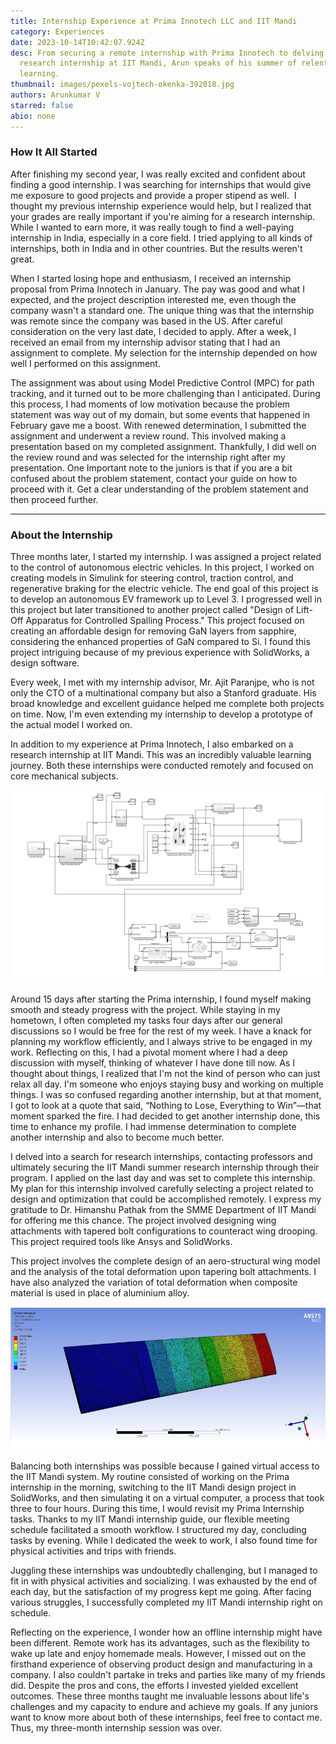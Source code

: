```yaml
---
title: Internship Experience at Prima Innotech LLC and IIT Mandi
category: Experiences
date: 2023-10-14T10:42:07.924Z
desc: From securing a remote internship with Prima Innotech to delving into a
  research internship at IIT Mandi, Arun speaks of his summer of relentless
  learning.
thumbnail: images/pexels-vojtech-okenka-392018.jpg
authors: Arunkumar V
starred: false
abio: none
---
```

<!--StartFragment-->

### How It All Started

After finishing my second year, I was really excited and confident about finding a good internship. I was searching for internships that would give me exposure to good projects and provide a proper stipend as well.  I thought my previous internship experience would help, but I realized that your grades are really important if you're aiming for a research internship. While I wanted to earn more, it was really tough to find a well-paying internship in India, especially in a core field. I tried applying to all kinds of internships, both in India and in other countries. But the results weren't great.

When I started losing hope and enthusiasm, I received an internship proposal from Prima Innotech in January. The pay was good and what I expected, and the project description interested me, even though the company wasn't a standard one. The unique thing was that the internship was remote since the company was based in the US. After careful consideration on the very last date, I decided to apply. After a week, I received an email from my internship advisor stating that I had an assignment to complete. My selection for the internship depended on how well I performed on this assignment.

The assignment was about using Model Predictive Control (MPC) for path tracking, and it turned out to be more challenging than I anticipated. During this process, I had moments of low motivation because the problem statement was way out of my domain, but some events that happened in February gave me a boost. With renewed determination, I submitted the assignment and underwent a review round. This involved making a presentation based on my completed assignment. Thankfully, I did well on the review round and was selected for the internship right after my presentation. One Important note to the juniors is that if you are a bit confused about the problem statement, contact your guide on how to proceed with it. Get a clear understanding of the problem statement and then proceed further.

- - -

### About the Internship

Three months later, I started my internship. I was assigned a project related to the control of autonomous electric vehicles. In this project, I worked on creating models in Simulink for steering control, traction control, and regenerative braking for the electric vehicle. The end goal of this project is to develop an autonomous EV framework up to Level 3. I progressed well in this project but later transitioned to another project called "Design of Lift-Off Apparatus for Controlled Spalling Process." This project focused on creating an affordable design for removing GaN layers from sapphire, considering the enhanced properties of GaN compared to Si. I found this project intriguing because of my previous experience with SolidWorks, a design software.

Every week, I met with my internship advisor, Mr. Ajit Paranjpe, who is not only the CTO of a multinational company but also a Stanford graduate. His broad knowledge and excellent guidance helped me complete both projects on time. Now, I'm even extending my internship to develop a prototype of the actual model I worked on.

In addition to my experience at Prima Innotech, I also embarked on a research internship at IIT Mandi. This was an incredibly valuable learning journey. Both these internships were conducted remotely and focused on core mechanical subjects.

![](images/arun_1.png)

Around 15 days after starting the Prima internship, I found myself making smooth and steady progress with the project. While staying in my hometown, I often completed my tasks four days after our general discussions so I would be free for the rest of my week. I have a knack for planning my workflow efficiently, and I always strive to be engaged in my work. Reflecting on this, I had a pivotal moment where I had a deep discussion with myself, thinking of whatever I have done till now. As I thought about things, I realized that I'm not the kind of person who can just relax all day. I'm someone who enjoys staying busy and working on multiple things. I was so confused regarding another internship, but at that moment, I got to look at a quote that said, “Nothing to Lose, Everything to Win”—that moment sparked the fire. I had decided to get another internship done, this time to enhance my profile. I had immense determination to complete another internship and also to become much better.

I delved into a search for research internships, contacting professors and ultimately securing the IIT Mandi summer research internship through their program. I applied on the last day and was set to complete this internship. My plan for this internship involved carefully selecting a project related to design and optimization that could be accomplished remotely. I express my gratitude to Dr. Himanshu Pathak from the SMME Department of IIT Mandi for offering me this chance. The project involved designing wing attachments with tapered bolt configurations to counteract wing drooping. This project required tools like Ansys and SolidWorks.

This project involves the complete design of an aero-structural wing model and the analysis of the total deformation upon tapering bolt attachments. I have also analyzed the variation of total deformation when composite material is used in place of aluminium alloy.

![](images/arun_2.png)

Balancing both internships was possible because I gained virtual access to the IIT Mandi system. My routine consisted of working on the Prima internship in the morning, switching to the IIT Mandi design project in SolidWorks, and then simulating it on a virtual computer, a process that took three to four hours. During this time, I would revisit my Prima Internship tasks. Thanks to my IIT Mandi internship guide, our flexible meeting schedule facilitated a smooth workflow. I structured my day, concluding tasks by evening. While I dedicated the week to work, I also found time for physical activities and trips with friends.

Juggling these internships was undoubtedly challenging, but I managed to fit in with physical activities and socializing. I was exhausted by the end of each day, but the satisfaction of my progress kept me going. After facing various struggles, I successfully completed my IIT Mandi internship right on schedule.

Reflecting on the experience, I wonder how an offline internship might have been different. Remote work has its advantages, such as the flexibility to wake up late and enjoy homemade meals. However, I missed out on the firsthand experience of observing product design and manufacturing in a company. I also couldn't partake in treks and parties like many of my friends did. Despite the pros and cons, the efforts I invested yielded excellent outcomes. These three months taught me invaluable lessons about life's challenges and my capacity to endure and achieve my goals. If any juniors want to know more about both of these internships, feel free to contact me. Thus, my three-month internship session was over.

<!--EndFragment-->